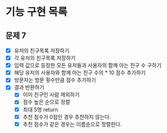 # 기능 구현 목록

## 문제 7
- [x] 유저의 친구목록 저장하기
- [x] 각 유저의 친구목록 저장하기
- [x] 입력 값으로 등장한 모든 유저들과 사용자의 함께 아는 친구 수 구하기
- [x] 해당 유저의 사용자와 함께 아는 친구 수의 * 10 점수 추가하기
- [x] 방문자는 방문 횟수만큼 점수 추가하기
- [x] 결과 반환하기
    - [x] 이미 친구인 사람 제외하기
    - [x] 점수 높은 순으로 정렬
    - [x] 최대 5명 return
    - [x] 추천 점수가 0점인 경우 추천하지 않는다.
    - [x] 추천 점수가 같은 경우는 이름순으로 정렬한다.